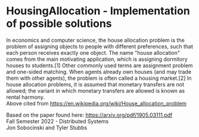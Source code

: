 # HousingAllocation - Implementation of possible solutions
In economics and computer science, the house allocation problem is the problem of assigning objects to people with different preferences, such that each person receives exactly one object. The name "house allocation" comes from the main motivating application, which is assigning dormitory houses to students.[1] Other commonly used terms are assignment problem and one-sided matching. When agents already own houses (and may trade them with other agents), the problem is often called a housing market.[2] In house allocation problems, it is assumed that monetary transfers are not allowed; the variant in which monetary transfers are allowed is known as rental harmony.    
Above cited from https://en.wikipedia.org/wiki/House_allocation_problem  

Based on the paper found here: https://arxiv.org/pdf/1905.03111.pdf  
Fall Semester 2022 - Distributed Systems  
Jon Sobocinski and Tyler Stubbs  
